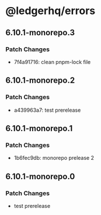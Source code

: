 # @ledgerhq/errors

## 6.10.1-monorepo.3

### Patch Changes

- 7f4a91716: clean pnpm-lock file

## 6.10.1-monorepo.2

### Patch Changes

- a439963a7: test prerelease

## 6.10.1-monorepo.1

### Patch Changes

- 1b6fec9db: monorepo prelease 2

## 6.10.1-monorepo.0

### Patch Changes

- test prerelease
